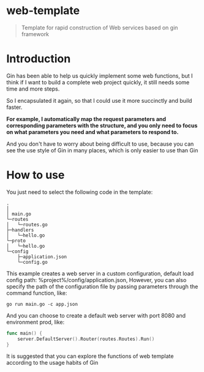 # web-template
>Template for rapid construction of Web services based on gin framework

# Introduction
Gin has been able to help us quickly implement some web functions, but I think if I want to build a complete web project quickly, it still needs some time and more steps.

So I encapsulated it again, so that I could use it more succinctly and build faster.

**For example, I automatically map the request parameters and corresponding parameters with the structure, and you only need to focus on what parameters you need and what parameters to respond to.**

And you don't have to worry about being difficult to use, because you can see the use style of Gin in many places, which is only easier to use than Gin
# How to use
You just need to select the following code in the template:
```
.
│ 
│ main.go 
└─routes
│   └─routes.go
├─handlers  
│   └─hello.go
└─proto
│   └─hello.go
└─config
    ├─application.json
    └─config.go

```
This example creates a web server in a custom configuration, default load config path: %project%/config/application.json, 
However, you can also specify the path of the configuration file by passing parameters through the command function, like: 
```
go run main.go -c app.json
```

And you can choose to create a default web server with port 8080 and environment prod, like:
```go
func main() {
    server.DefaultServer().Router(routes.Routes).Run() 
}
```

It is suggested that you can explore the functions of web template according to the usage habits of Gin